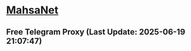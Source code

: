 
# [MahsaNet](https://t.me/mahsa_net)
## Free Telegram Proxy (Last Update: 2025-06-19 21:07:47)

    